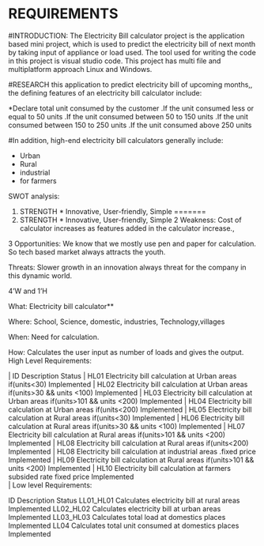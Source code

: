 # REQUIREMENTS

#INTRODUCTION:
 The Electricity Bill calculator project is the application based mini project, which is used to predict the electricity bill of next month by taking input of appliance or load used. The tool used for writing the code in this project is visual studio code. This project has multi file and multiplatform approach Linux and Windows.

 #RESEARCH
 this application to predict electricity bill of upcoming months,, the defining features of an electricity bill calculator include:
 
 *Declare total unit consumed by the customer 
 .If the unit consumed less or equal to 50 units
 .If the unit consumed between 50 to 150 units
 .If  the unit consumed between 150 to 250 units
  .If the unit consumed above 250 units 


  #In addition, high-end electricity bill calculators generally include:
  * Urban
  * Rural
  * industrial
  * for farmers

  SWOT analysis:

  1. STRENGTH
    * Innovative, User-friendly, Simple
=======
  1. STRENGTH * Innovative, User-friendly, Simple
  2  Weakness: Cost of calculator increases as features added in the calculator increase.,

  3  Opportunities: We know that we mostly use pen and paper for calculation. So tech based market always attracts the youth.

Threats: Slower growth in an innovation always threat for the company in this dynamic world.

4’W and 1’H

What: Electricity bill calculator**

Where: School, Science, domestic, industries, Technology,villages

When: Need for calculation.

How: Calculates the user input as number of loads and gives the output.
High Level Requirements:

 
| ID	Description	Status
| HL01	Electricity bill calculation at Urban areas if(units<30)	              Implemented
| HL02	Electricity bill calculation at Urban areas if(units>30 && units <100)	Implemented
| HL03	Electricity bill calculation at Urban areas if(units>101 && units <200)	Implemented
| HL04	Electricity bill calculation at Urban areas if(units<200)	              Implemented
| HL05	Electricity bill calculation at Rural areas if(units<30)	               Implemented
| HL06	Electricity bill calculation at Rural areas if(units>30 && units <100)	Implemented
| HL07	Electricity bill calculation at Rural areas if(units>101 && units <200)	Implemented
| HL08	Electricity bill calculation at Rural areas if(units<200)              	Implemented
| HL08	Electricity bill calculation at industrial  areas .fixed price          Implemented
| HL09	Electricity bill calculation at Rural areas if(units>101 && units <200)	Implemented
| HL10	Electricity bill calculation at farmers subsided rate fixed price       Implemented   
| Low level Requirements:

ID	Description	Status
LL01_HL01	Calculates electricity bill at rural areas	Implemented
LL02_HL02	Calculates electricity bill at urban areas	Implemented
LL03_HL03	Calculates total load at domestics places	   Implemented
LL04	Calculates total unit consumed at domestics places	Implemented


